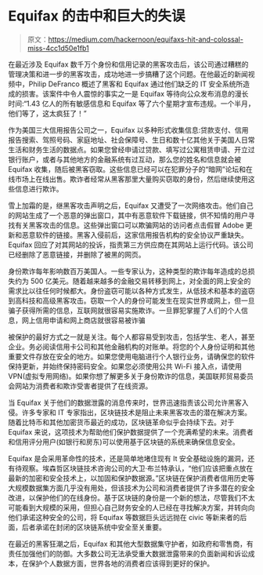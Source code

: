 # Equifax 的击中和巨大的失误

> 原文：<https://medium.com/hackernoon/equifaxs-hit-and-colossal-miss-4cc1d50e1fb1>

在最近涉及 Equifax 数千万个身份和信用记录的黑客攻击后，该公司通过糟糕的管理决策和进一步的黑客攻击，成功地进一步搞糟了这个问题。在他最近的新闻视频中，Philip DeFranco 概述了黑客和 Equifax 通过他们缺乏的 IT 安全系统所造成的损害。该案件中令人震惊的事实之一是 Equifax 等待向公众发布消息的漫长时间:“1.43 亿人的所有敏感信息和 Equifax 等了六个星期才宣布违规。一个半月，他们等了，这太疯狂了！”

作为美国三大信用报告公司之一，Equifax 以多种形式收集信息:贷款支付、信用报告搜索、驾照号码、家庭地址、社会保障号、生日和数十亿其他关于美国人日常生活和财务生活的数据点。如果您曾经申请过贷款、填写过公寓租赁申请、开立过银行账户，或者与其他地方的金融系统有过互动，那么您的姓名和信息就会被 Equifax 收集，随后被黑客窃取。这些信息已经可以在犯罪分子的“暗网”论坛和在线市场上在线出售。欺诈者经常从黑客那里大量购买窃取的身份，然后继续使用这些信息进行欺诈。

雪上加霜的是，继黑客攻击声明之后，Equifax 又遭受了一次网络攻击。他们自己的网站生成了一个恶意的弹出窗口，其中有恶意软件下载链接，供不知情的用户寻找有关黑客攻击的信息。这些弹出窗口可以欺骗网站的访问者点击假冒 Adobe 更新和恶意软件的链接。黑客入侵前后，这家信用报告机构的安全协议严重缺失。Equifax 回应了对其网站的投诉，指责第三方供应商在其网站上运行代码。该公司已经删除了恶意链接，并删除了被黑的网页。

身份欺诈每年影响数百万美国人。一些专家认为，这种类型的欺诈每年造成的总损失约为 500 亿美元。随着越来越多的金融交易转移到网上，对全面的网上安全的需求比以往任何时候都大。身份盗窃可能以各种方式发生，从低技术和基本的盗窃到高科技和高级黑客攻击。窃取一个人的身份可能发生在现实世界或网上，但一旦骗子获得所需的信息，互联网就很容易实施欺诈。一旦罪犯掌握了人们的个人信息，网上信用申请和网上商店就很容易被诈骗

被保护的最好方式之一就是关注。每个人都容易受到攻击，包括学生、老人，甚至企业。务必阅读信用卡公司和其他金融机构的对账单。将您的个人身份证明和其他重要文件存放在安全的地方。如果您使用电脑进行个人银行业务，请确保您的软件保持更新，并始终保持密码安全。如果您必须使用公共 Wi-Fi 接入点，请使用 VPN(虚拟专用网络)。如果你想了解更多关于身份欺诈的信息，美国联邦贸易委员会网站为消费者和欺诈受害者提供了在线资源。

当 Equifax 关于他们的数据泄露的消息传来时，世界迅速指责该公司允许黑客入侵。许多专家和 IT 专家指出，区块链技术是阻止未来黑客攻击的潜在解决方案。随着比特币和其他加密货币最近的成功，区块链革命似乎会持续下去。对于 Equifax 来说，这项技术为帮助他们保护数据提供了一个充满希望的未来。消费者和信用评分用户(如银行和房东)可以使用基于区块链的系统来确保信息安全。

Equifax 是会采用革命性的技术，还是简单地堵住现有 It 安全基础设施的漏洞，还有待观察。埃森哲区块链技术咨询公司的大卫·布兰特承认，“他们应该把重点放在最新的加密和安全技术上，以加固和保护数据源。”区块链在保护消费者信用历史等大规模数据集方面几乎没有用处，但该技术为公司和消费者提供了许多潜在的安全改进，以保护他们的在线身份。基于区块链的身份是一个新的想法，尽管我们不太可能看到大规模的采用，但担心自己财务安全的人已经在寻找解决方案，并转向向他们承诺这种安全的公司，将 Equifax 等数据巨头远远抛在 civic 等新来者的后面，后者承诺在封闭的区块链系统中安全至关重要。

在最近的黑客狂潮之后，Equifax 和其他大型数据集守护者，如政府和零售商，有责任加强他们的防御。大多数公司无法承受重大数据泄露带来的负面新闻和诉讼成本，在保护个人数据方面，世界各地的消费者应该得到更好的保护。